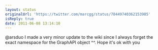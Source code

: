 ```yaml
---
layout: status
originalUrl: 'https://twitter.com/marcgg/status/78449740362153985'
isReply: true
date: 2011-06-08 13:14:10
---
```


@arsduo I made a very minor update to the wiki since I always forget the exact namespace for the GraphAPI  object ^^. Hope it's ok with you
